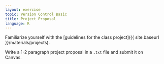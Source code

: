 ```yaml
---
layout: exercise
topic: Version Control Basic
title: Project Proposal
language: R
---
```


Familiarize yourself with the [guidelines for the class project]({{ site.baseurl }}/materials/projects).

Write a 1-2 paragraph project proposal in a `.txt` file and submit it on Canvas. 
